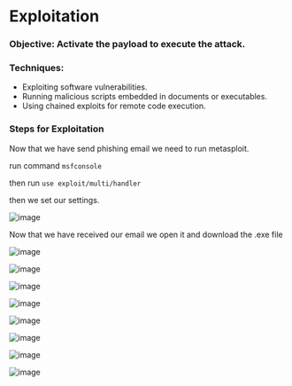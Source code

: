 # Exploitation

### Objective: Activate the payload to execute the attack.

### Techniques:
  - Exploiting software vulnerabilities.
  - Running malicious scripts embedded in documents or executables.
  - Using chained exploits for remote code execution.

### Steps for Exploitation 

Now that we have send phishing email we need to run metasploit.

run command `msfconsole`

then run `use exploit/multi/handler`

then we set our settings.

![image](https://github.com/user-attachments/assets/2b9f26c2-9ef3-47ae-87fa-c33ac937abcb)

Now that we have received our email we open it and download the .exe file

![image](https://github.com/user-attachments/assets/727ac1fe-d2f3-4f0a-886b-39619320f277)

![image](https://github.com/user-attachments/assets/a1f11d44-0b7f-47bf-b7c2-63e06be8b66f)

![image](https://github.com/user-attachments/assets/38168808-8813-4f6a-9327-de80528a6a59)

![image](https://github.com/user-attachments/assets/b5b94c08-9f92-4cf6-9e9a-575f3d13b081)

![image](https://github.com/user-attachments/assets/b01d20c0-13e1-4d1d-a0fb-fde0962935a3)

![image](https://github.com/user-attachments/assets/7d67db6a-c265-41e8-a02d-af983018a56f)

![image](https://github.com/user-attachments/assets/ef287ea3-238b-4122-ad24-e7674a4fa523)

![image](https://github.com/user-attachments/assets/fa2ed9e7-70be-4add-8dc2-2ded3ac22118)

